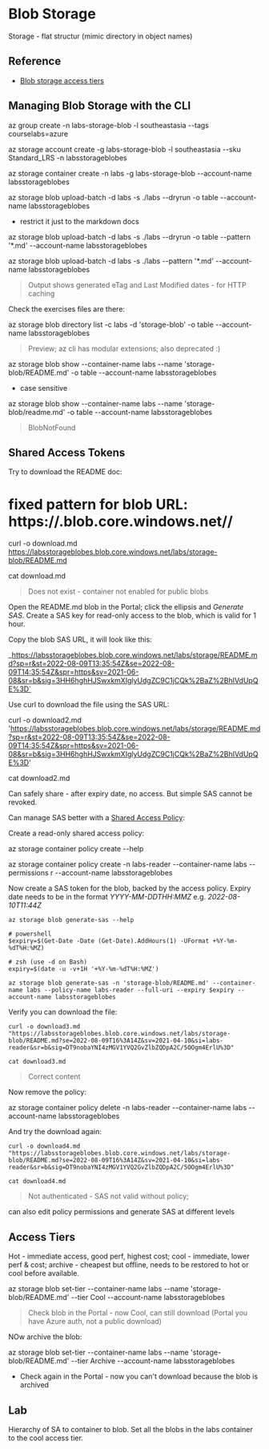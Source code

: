 # Blob Storage

Storage - flat structur (mimic directory in object names)

## Reference

- [Blob storage access tiers](https://docs.microsoft.com/en-us/azure/storage/blobs/access-tiers-overview)

## Managing Blob Storage with the CLI

az group create -n labs-storage-blob  -l southeastasia --tags courselabs=azure

az storage account create -g labs-storage-blob  -l southeastasia --sku Standard_LRS -n labsstorageblobes

az storage container create -n labs  -g labs-storage-blob --account-name labsstorageblobes

az storage blob upload-batch -d labs -s ./labs --dryrun -o table --account-name labsstorageblobes

- restrict it just to the markdown docs

az storage blob upload-batch -d labs -s ./labs --dryrun -o table --pattern '*.md' --account-name labsstorageblobes

az storage blob upload-batch -d labs -s ./labs --pattern '*.md' --account-name labsstorageblobes


> Output shows generated eTag and Last Modified dates - for HTTP caching


Check the exercises files are there:

az storage blob directory list -c labs -d 'storage-blob' -o table --account-name labsstorageblobes


> Preview; az cli has modular extensions; also deprecated :)

az storage blob show --container-name labs --name 'storage-blob/README.md' -o table --account-name labsstorageblobes

- case sensitive

az storage blob show --container-name labs --name 'storage-blob/readme.md' -o table --account-name labsstorageblobes

> BlobNotFound

## Shared Access Tokens

Try to download the README doc:

# fixed pattern for blob URL: https://<account-name>.blob.core.windows.net/<container>/<blob-name>

curl -o download.md https://labsstorageblobes.blob.core.windows.net/labs/storage-blob/README.md

cat download.md

> Does not exist - container not enabled for public blobs

Open the README.md blob in the Portal; click the ellipsis and _Generate SAS_. Create a SAS key for read-only access to the blob, which is valid for 1 hour.

Copy the blob SAS URL, it will look like this:

_https://labsstorageblobes.blob.core.windows.net/labs/storage/README.md?sp=r&st=2022-08-09T13:35:54Z&se=2022-08-09T14:35:54Z&spr=https&sv=2021-06-08&sr=b&sig=3HH6hghHJSwxkmXIglyUdgZC9C1jCQk%2BaZ%2BhIVdUpQE%3D`

Use curl to download the file using the SAS URL:

curl -o download2.md 'https://labsstorageblobes.blob.core.windows.net/labs/storage/README.md?sp=r&st=2022-08-09T13:35:54Z&se=2022-08-09T14:35:54Z&spr=https&sv=2021-06-08&sr=b&sig=3HH6hghHJSwxkmXIglyUdgZC9C1jCQk%2BaZ%2BhIVdUpQE%3D'

cat download2.md

Can safely share - after expiry date, no access. But simple SAS cannot be revoked.

Can manage SAS better with a [Shared Access Policy]():

Create a read-only shared access policy:

az storage container policy create --help 

az storage container policy create -n labs-reader --container-name labs --permissions r --account-name labsstorageblobes

Now create a SAS token for the blob, backed by the access policy. Expiry date needs to be in the format _YYYY-MM-DDTHH:MMZ_ e.g. _2022-08-10T11:44Z_

```
az storage blob generate-sas --help

# powershell
$expiry=$(Get-Date -Date (Get-Date).AddHours(1) -UFormat +%Y-%m-%dT%H:%MZ)

# zsh (use -d on Bash)
expiry=$(date -u -v+1H '+%Y-%m-%dT%H:%MZ')

az storage blob generate-sas -n 'storage-blob/README.md' --container-name labs --policy-name labs-reader --full-uri --expiry $expiry --account-name labsstorageblobes 
```

Verify you can download the file:

```
curl -o download3.md "https://labsstorageblobes.blob.core.windows.net/labs/storage-blob/README.md?se=2022-08-09T16%3A14Z&sv=2021-04-10&si=labs-reader&sr=b&sig=DT9nobaYNI4zMGV1YVQ2GvZlbZQDpA2C/5OOgm4ErlU%3D"

cat download3.md
```

> Correct content

Now remove the policy:


az storage container policy delete -n labs-reader --container-name labs --account-name labsstorageblobes

And try the download again:

```
curl -o download4.md "https://labsstorageblobes.blob.core.windows.net/labs/storage-blob/README.md?se=2022-08-09T16%3A14Z&sv=2021-04-10&si=labs-reader&sr=b&sig=DT9nobaYNI4zMGV1YVQ2GvZlbZQDpA2C/5OOgm4ErlU%3D"

cat download4.md
```

> Not authenticated - SAS not valid without policy; 

can also edit policy permissions and generate SAS at different levels

## Access Tiers

Hot - immediate access, good perf, highest cost; cool - immediate, lower perf & cost; archive - cheapest but offline, needs to be restored to hot or cool before available.

az storage blob set-tier --container-name labs --name 'storage-blob/README.md' --tier Cool --account-name labsstorageblobes


> Check blob in the Portal - now Cool, can still download (Portal you have Azure auth, not a public download)

NOw archive the blob:

az storage blob set-tier --container-name labs --name 'storage-blob/README.md' --tier Archive --account-name labsstorageblobes

- Check again in the Portal - now you can't download because the blob is archived


## Lab

Hierarchy of SA to container to blob. Set all the blobs in the labs container to the cool access tier.

